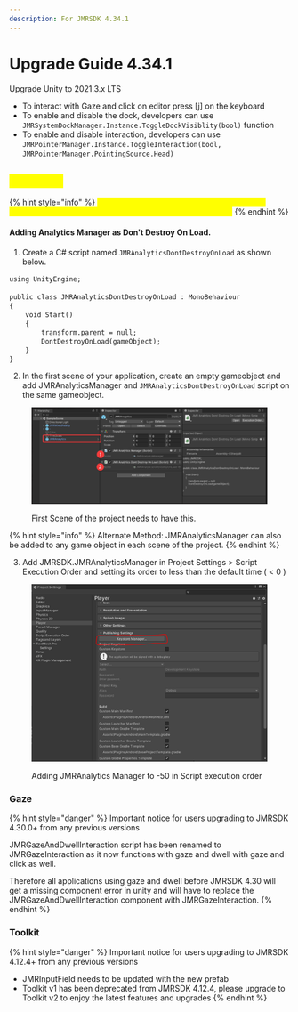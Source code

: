 ```yaml
---
description: For JMRSDK 4.34.1
---
```


# Upgrade Guide 4.34.1

Upgrade Unity to 2021.3.x LTS

* To interact with Gaze and click on editor press \[j] on the keyboard
* To enable and disable the dock, developers can use `JMRSystemDockManager.Instance.ToggleDockVisiblity(bool)` function
* To enable and disable interaction, developers can use `JMRPointerManager.Instance.ToggleInteraction(bool, JMRPointerManager.PointingSource.Head)`

## <mark style="color:yellow;">Analytics</mark>

{% hint style="info" %}
<mark style="color:yellow;">This is a compulsory step to add the analytics manager to each of your scenes or as \`Dont destroy on load\`</mark>
{% endhint %}

#### Adding Analytics Manager as Don't Destroy On Load.

1. Create a C# script named `JMRAnalyticsDontDestroyOnLoad` as shown below.

```
using UnityEngine;

public class JMRAnalyticsDontDestroyOnLoad : MonoBehaviour
{
    void Start()
    {
        transform.parent = null;
        DontDestroyOnLoad(gameObject);
    }
}
```

2. In the first scene of your application, create an empty gameobject and add JMRAnalyticsManager and `JMRAnalyticsDontDestroyOnLoad` script on the same gameobject.

<figure><img src="../../.gitbook/assets/image (30).png" alt=""><figcaption><p>First Scene of the project needs to have this.</p></figcaption></figure>

{% hint style="info" %}
Alternate Method: JMRAnalyticsManager can also be added to any game object in each scene of the project.
{% endhint %}

3. Add JMRSDK.JMRAnalyticsManager in Project Settings > Script Execution Order and setting its order to less than the default time ( < 0 )

<figure><img src="../../.gitbook/assets/image (41).png" alt=""><figcaption><p>Adding JMRAnalytics Manager to -50 in Script execution order</p></figcaption></figure>

### Gaze

{% hint style="danger" %}
Important notice for users upgrading to JMRSDK 4.30.0+ from any previous versions

JMRGazeAndDwellInteraction script has been renamed to JMRGazeInteraction as it now functions with gaze and dwell with gaze and click as well.

Therefore all applications using gaze and dwell before JMRSDK 4.30 will get a missing component error in unity and will have to replace the JMRGazeAndDwellInteraction component with JMRGazeInteraction.
{% endhint %}

### Toolkit

{% hint style="danger" %}
Important notice for users upgrading to JMRSDK 4.12.4+ from any previous versions

* JMRInputField needs to be updated with the new prefab
* Toolkit v1 has been deprecated from JMRSDK 4.12.4, please upgrade to Toolkit v2 to enjoy the latest features and upgrades
{% endhint %}
